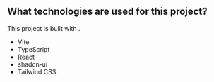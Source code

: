 ## What technologies are used for this project?

This project is built with .

- Vite
- TypeScript
- React
- shadcn-ui
- Tailwind CSS

